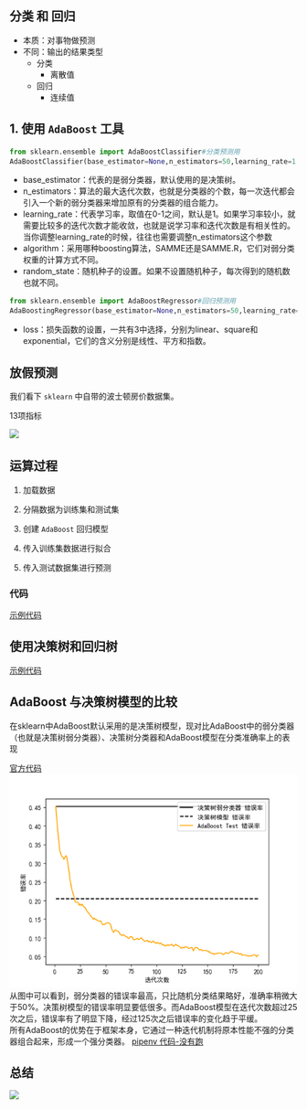 ## 分类 和 回归

- 本质：对事物做预测
- 不同：输出的结果类型
  - 分类
    - 离散值
  - 回归
    - 连续值
 
 ## 1. 使用 `AdaBoost` 工具
 
 ```python
from sklearn.ensemble import AdaBoostClassifier#分类预测用
AdaBoostClassifier(base_estimator=None,n_estimators=50,learning_rate=1.0,algorithm='SAMME.R',random_state=None)
```
- base_estimator：代表的是弱分类器，默认使用的是决策树。
- n_estimators：算法的最大迭代次数，也就是分类器的个数，每一次迭代都会引入一个新的弱分类器来增加原有的分类器的组合能力。
- learning_rate：代表学习率，取值在0-1之间，默认是1。如果学习率较小，就需要比较多的迭代次数才能收敛，也就是说学习率和迭代次数是有相关性的。当你调整learning_rate的时候，往往也需要调整n_estimators这个参数
- algorithm：采用哪种boosting算法，SAMME还是SAMME.R，它们对弱分类权重的计算方式不同。
- random_state：随机种子的设置。如果不设置随机种子，每次得到的随机数也就不同。


 ```python
from sklearn.ensemble import AdaBoostRegressor#回归预测用
AdaBoostingRegressor(base_estimator=None,n_estimators=50,learning_rate=1.0,loss='linear',random_state=None)
```
- loss：损失函数的设置，一共有3中选择，分别为linear、square和exponential，它们的含义分别是线性、平方和指数。

## 放假预测

我们看下 `sklearn` 中自带的波士顿房价数据集。

13项指标



![](./426dec532f34d7f458e36ee59a6617b7.png)

## 运算过程

1. 加载数据

2. 分隔数据为训练集和测试集

3. 创建 `AdaBoost` 回归模型

4. 传入训练集数据进行拟合

5. 传入测试数据集进行预测


### 代码

  [示例代码](demo1.py)
  
## 使用决策树和回归树

   [示例代码](demo2.py)
   
## AdaBoost 与决策树模型的比较
在sklearn中AdaBoost默认采用的是决策树模型，现对比AdaBoost中的弱分类器（也就是决策树弱分类器）、决策树分类器和AdaBoost模型在分类准确率上的表现

   [官方代码](demo3.py)
   ![](错误率对比.png)
   从图中可以看到，弱分类器的错误率最高，只比随机分类结果略好，准确率稍微大于50%。决策树模型的错误率明显要低很多。而AdaBoost模型在迭代次数超过25次之后，错误率有了明显下降，经过125次之后错误率的变化趋于平缓。  
   所有AdaBoost的优势在于框架本身，它通过一种迭代机制将原本性能不强的分类器组合起来，形成一个强分类器。
   [pipenv 代码-没有跑](demo3-1.py)
   
## 总结

![](6c4fcd75a65dc354bc65590c18e77d17.png)
   